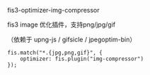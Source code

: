 fis3-optimizer-img-compressor

fis3 image 优化插件，支持png/jpg/gif  

（依赖于 upng-js / gifsicle / jpegoptim-bin）  

    fis.match("*.{jpg,png,gif}", {  
        optimizer: fis.plugin("img-compressor")  
    });